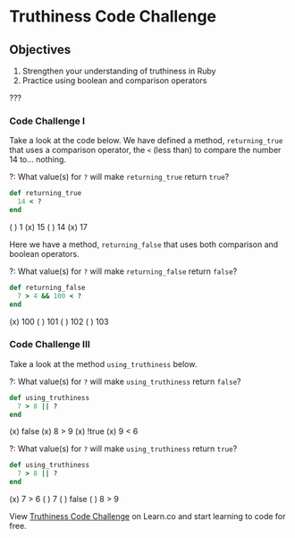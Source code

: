 # Truthiness Code Challenge

## Objectives

1. Strengthen your understanding of truthiness in Ruby
2. Practice using boolean and comparison operators

???

### Code Challenge I

Take a look at the code below. We have defined a method, `returning_true` that uses a comparison operator, the `<` (less than) to compare the number 14 to... nothing.

?: What value(s) for `?` will make `returning_true` return `true`?

``` ruby
def returning_true
  14 < ?
end
```

( ) 1
(x) 15
( ) 14
(x) 17


Here we have a method, `returning_false` that uses both comparison and boolean operators.

?: What value(s) for `?` will make `returning_false` return `false`?

``` ruby
def returning_false
  7 > 4 && 100 < ?
end
```

(x) 100
( ) 101
( ) 102
( ) 103

### Code Challenge III

Take a look at the method `using_truthiness` below.

?: What value(s) for `?` will make `using_truthiness` return `false`?


```ruby
def using_truthiness
  7 > 8 || ?
end
```

(x) false
(x) 8 > 9
(x) !true
(x) 9 < 6


?: What value(s) for `?` will make `using_truthiness` return `true`?


```ruby
def using_truthiness
  7 > 8 || ?
end
```

(x) 7 > 6
( ) 7
( ) false
( ) 8 > 9

<p data-visibility='hidden'>View <a href='https://learn.co/lessons/truthiness-code-challenge' title='Truthiness Code Challenge'>Truthiness Code Challenge</a> on Learn.co and start learning to code for free.</p>
